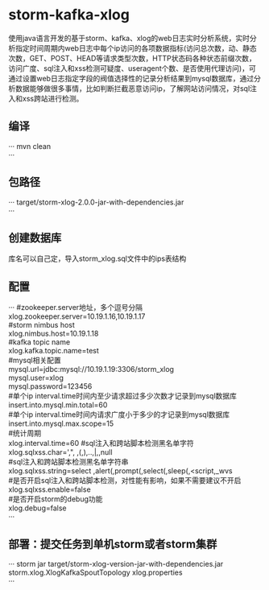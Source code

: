 storm-kafka-xlog
================

使用java语言开发的基于storm、kafka、xlog的web日志实时分析系统，实时分析指定时间周期内web日志中每个ip访问的各项数据指标(访问总次数，动、静态次数，GET、POST、HEAD等请求类型次数，HTTP状态码各种状态前缀次数，访问广度、sql注入和xss检测可疑度、useragent个数、是否使用代理访问)，可通过设置web日志指定字段的阀值选择性的记录分析结果到mysql数据库，通过分析数据能够做很多事情，比如判断拦截恶意访问ip，了解网站访问情况，对sql注入和xss跨站进行检测。


编译
--------
···
mvn clean   
···


包路径    
--------
···
target/storm-xlog-2.0.0-jar-with-dependencies.jar  
···

创建数据库       
--------
库名可以自己定，导入storm_xlog.sql文件中的ips表结构           


配置    
--------
···
\#zookeeper.server地址，多个逗号分隔          
xlog.zookeeper.server=10.19.1.16,10.19.1.17     
\#storm nimbus host        
xlog.nimbus.host=10.19.1.18      
\#kafka topic name         
xlog.kafka.topic.name=test    
\#mysql相关配置             
mysql.url=jdbc:mysql://10.19.1.19:3306/storm_xlog          
mysql.user=xlog           
mysql.password=123456      
\#单个ip interval.time时间内至少请求超过多少次数才记录到mysql数据库             
insert.into.mysql.min.total=60      
\#单个ip interval.time时间内请求广度小于多少的才记录到mysql数据库           
insert.into.mysql.max.scope=15    
\#统计周期      
xlog.interval.time=60
\#sql注入和跨站脚本检测黑名单字符         
xlog.sqlxss.char=',", ,(,),..,|,\,null    
\#sql注入和跨站脚本检测黑名单字符串         
xlog.sqlxss.string=select ,alert(,prompt(,select(,sleep(,<script,_wvs     
\#是否开启sql注入和跨站脚本检测，对性能有影响，如果不需要建议不开启              
xlog.sqlxss.enable=false   
\#是否开启storm的debug功能      
xlog.debug=false     
···


部署：提交任务到单机storm或者storm集群    
--------
···
storm jar target/storm-xlog-version-jar-with-dependencies.jar  storm.xlog.XlogKafkaSpoutTopology xlog.properties   
···

